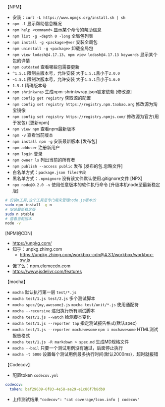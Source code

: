 【NPM】
- 安装：`curl -L https://www.npmjs.org/install.sh | sh`
- `npm -l` 显示帮助信息概况
- `npm help <command>` 显示某个命令的帮助信息
- `npm list -g -depth 0 -long` 全局包列表
- `npm install -g <package>@ver` 安装全局包
- `npm uninstall -g <package>` 卸载全局包
- `npm view lodash@4.17.13`、`npm view lodash@4.17.13 keywords` 显示某个包的详情
- `npm outdated` 查看哪些包需要更新
- `^1.5.1` 限制主版本号，允许安装 大于`1.5.1`且小于`2.0.0`
- `~1.5.1` 限制次版本号，允许安装 大于`1.5.1`且小于`1.6.0`
- `1.5.1` 精确版本号
- `npm shrinkwrap` 生成npm-shrinkwrap.json锁定依赖
[修改源]
- `npm config get registry` 获取源的配置
- `npm config set registry https://registry.npm.taobao.org` 修改源为淘宝镜像
- `npm config set registry https://registry.npmjs.com/` 修改源为官方(用于发包)
[更新npm]
- `npm view npm` 查看npm最新版本
- `npm -v` 查看当前版本
- `npm install npm -g` 安装最新版本
[发布包]
- `npm adduser` 注册新用户
- `npm login` 登录
- `npm owner ls` 列出当前的所有者
- `npm publish --access public` 发布
[发布的包.忽略文件]
- 白名单方式：`package.json files字段`
- 黑名单方式：`.npmignore` 没有该文件默认使用.gitignore文件
[NPX]
- `npx node@9.2.0 -v` 使用任意版本的软件执行命令
[升级本机node至最新稳定版]
```sh
# 安装n工具,这个工具是专门用来管理node.js版本的
sudo npm install -g n
# 安装最新稳定版
sudo n stable
# 查看当前版本
node -v
```
[NPM的CDN]
- https://unpkg.com/
- 知乎：unpkg.zhimg.com
  - https://unpkg.zhimg.com/workbox-cdn@4.3.1/workbox/workbox-sw.js
- 饿了么：npm.elemecdn.com
- https://www.jsdelivr.com/features

【mocha】
- `mocha` 默认执行第一层 `test/*.js`
- `mocha test/1.js test/2.js` 多个测试脚本
- `mocha spec/{my,awesome}.js`  `mocha test/unit/*.js` 使用通配符
- `mocha --recursive` 递归执行所有测试脚本
- `mocha test/1.js --watch` 检测脚本变化
- `mocha test/1.js --reporter tap` 指定测试报告格式(默认spec)
- `mocha test/1.js --reporter mochawesome` `npm i mochawesome` HTML测试报告格式
- `mocha test/1.js -R markdown > spec.md` 生成MD规格文件
- `mocha --bail` 只要一个测试用例没有通过，后面停止执行
- `mocha -t 5000` 设置每个测试用例最多执行时间(默认2000ms)，超时就报错

【Codecov】
- 配置token `codecov.yml`
```yml
codecov:
  token: baf29639-6f83-4e58-ae29-e1c86f7b8db9
```
- 上传测试结果 `"codecov": "cat coverage/lcov.info | codecov"`
